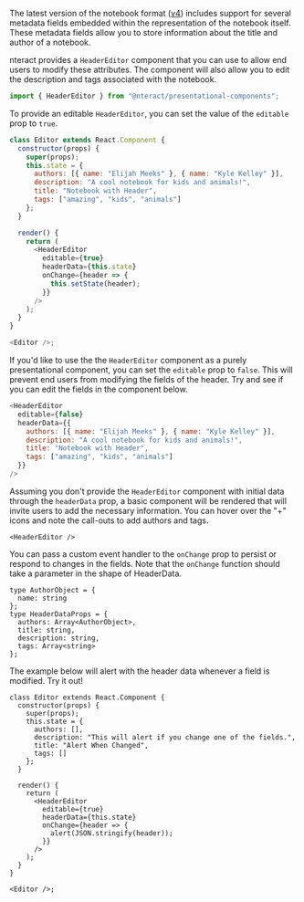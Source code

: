 The latest version of the notebook format ([v4](https://github.com/jupyter/nbformat/blob/master/nbformat/v4/nbformat.v4.schema.json)) includes support for several metadata fields embedded within the representation of the notebook itself. These metadata fields allow you to store information about the title and author of a notebook.

nteract provides a `HeaderEditor` component that you can use to allow end users to modify these attributes. The component will also allow you to edit the description and tags associated with the notebook.

```jsx static
import { HeaderEditor } from "@nteract/presentational-components";
```

To provide an editable `HeaderEditor`, you can set the value of the `editable` prop to `true`.

```js
class Editor extends React.Component {
  constructor(props) {
    super(props);
    this.state = {
      authors: [{ name: "Elijah Meeks" }, { name: "Kyle Kelley" }],
      description: "A cool notebook for kids and animals!",
      title: "Notebook with Header",
      tags: ["amazing", "kids", "animals"]
    };
  }

  render() {
    return (
      <HeaderEditor
        editable={true}
        headerData={this.state}
        onChange={header => {
          this.setState(header);
        }}
      />
    );
  }
}

<Editor />;
```

If you'd like to use the the `HeaderEditor` component as a purely presentational component, you can set the `editable` prop to `false`. This will prevent end users from modifying the fields of the header. Try and see if you can edit the fields in the component below.

```js
<HeaderEditor
  editable={false}
  headerData={{
    authors: [{ name: "Elijah Meeks" }, { name: "Kyle Kelley" }],
    description: "A cool notebook for kids and animals!",
    title: "Notebook with Header",
    tags: ["amazing", "kids", "animals"]
  }}
/>
```

Assuming you don't provide the `HeaderEditor` component with initial data through the `headerData` prop, a basic component will be rendered that will invite users to add the necessary information. You can hover over the "+" icons and note the call-outs to add authors and tags.

```
<HeaderEditor />
```

You can pass a custom event handler to the `onChange` prop to persist or respond to changes in the fields. Note that the `onChange` function should take a parameter in the shape of HeaderData.

```plaintext
type AuthorObject = {
  name: string
};
type HeaderDataProps = {
  authors: Array<AuthorObject>,
  title: string,
  description: string,
  tags: Array<string>
};
```
The example below will alert with the header data whenever a field is modified. Try it out!

```
class Editor extends React.Component {
  constructor(props) {
    super(props);
    this.state = {
      authors: [],
      description: "This will alert if you change one of the fields.",
      title: "Alert When Changed",
      tags: []
    };
  }

  render() {
    return (
      <HeaderEditor
        editable={true}
        headerData={this.state}
        onChange={header => {
          alert(JSON.stringify(header));
        }}
      />
    );
  }
}

<Editor />;
```